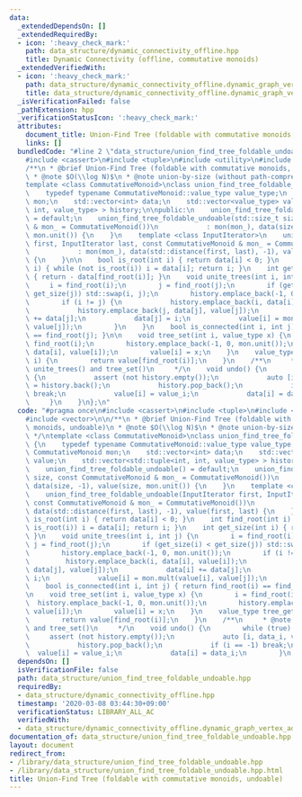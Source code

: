 ```yaml
---
data:
  _extendedDependsOn: []
  _extendedRequiredBy:
  - icon: ':heavy_check_mark:'
    path: data_structure/dynamic_connectivity_offline.hpp
    title: Dynamic Connectivity (offline, commutative monoids)
  _extendedVerifiedWith:
  - icon: ':heavy_check_mark:'
    path: data_structure/dynamic_connectivity_offline.dynamic_graph_vertex_add_component_sum.test.cpp
    title: data_structure/dynamic_connectivity_offline.dynamic_graph_vertex_add_component_sum.test.cpp
  _isVerificationFailed: false
  _pathExtension: hpp
  _verificationStatusIcon: ':heavy_check_mark:'
  attributes:
    document_title: Union-Find Tree (foldable with commutative monoids, undoable)
    links: []
  bundledCode: "#line 2 \"data_structure/union_find_tree_foldable_undoable.hpp\"\n\
    #include <cassert>\n#include <tuple>\n#include <utility>\n#include <vector>\n\n\
    /**\n * @brief Union-Find Tree (foldable with commutative monoids, undoable)\n\
    \ * @note $O(\\log N)$\n * @note union-by-size (without path-compression)\n */\n\
    template <class CommutativeMonoid>\nclass union_find_tree_foldable_undoable {\n\
    \    typedef typename CommutativeMonoid::value_type value_type;\n    const CommutativeMonoid\
    \ mon;\n    std::vector<int> data;\n    std::vector<value_type> value;\n    std::vector<std::tuple<int,\
    \ int, value_type> > history;\n\npublic:\n    union_find_tree_foldable_undoable()\
    \ = default;\n    union_find_tree_foldable_undoable(std::size_t size, const CommutativeMonoid\
    \ & mon_ = CommutativeMonoid())\n            : mon(mon_), data(size, -1), value(size,\
    \ mon.unit()) {\n    }\n    template <class InputIterator>\n    union_find_tree_foldable_undoable(InputIterator\
    \ first, InputIterator last, const CommutativeMonoid & mon_ = CommutativeMonoid())\n\
    \            : mon(mon_), data(std::distance(first, last), -1), value(first, last)\
    \ {\n    }\n\n    bool is_root(int i) { return data[i] < 0; }\n    int find_root(int\
    \ i) { while (not is_root(i)) i = data[i]; return i; }\n    int get_size(int i)\
    \ { return - data[find_root(i)]; }\n    void unite_trees(int i, int j) {\n   \
    \     i = find_root(i);\n        j = find_root(j);\n        if (get_size(i) <\
    \ get_size(j)) std::swap(i, j);\n        history.emplace_back(-1, 0, mon.unit());\n\
    \        if (i != j) {\n            history.emplace_back(i, data[i], value[i]);\n\
    \            history.emplace_back(j, data[j], value[j]);\n            data[i]\
    \ += data[j];\n            data[j] = i;\n            value[i] = mon.mult(value[i],\
    \ value[j]);\n        }\n    }\n    bool is_connected(int i, int j) { return find_root(i)\
    \ == find_root(j); }\n\n    void tree_set(int i, value_type x) {\n        i =\
    \ find_root(i);\n        history.emplace_back(-1, 0, mon.unit());\n        history.emplace_back(i,\
    \ data[i], value[i]);\n        value[i] = x;\n    }\n    value_type tree_get(int\
    \ i) {\n        return value[find_root(i)];\n    }\n    /**\n     * @note for\
    \ unite_trees() and tree_set()\n     */\n    void undo() {\n        while (true)\
    \ {\n            assert (not history.empty());\n            auto [i, data_i, value_i]\
    \ = history.back();\n            history.pop_back();\n            if (i == -1)\
    \ break;\n            value[i] = value_i;\n            data[i] = data_i;\n   \
    \     }\n    }\n};\n"
  code: "#pragma once\n#include <cassert>\n#include <tuple>\n#include <utility>\n\
    #include <vector>\n\n/**\n * @brief Union-Find Tree (foldable with commutative\
    \ monoids, undoable)\n * @note $O(\\log N)$\n * @note union-by-size (without path-compression)\n\
    \ */\ntemplate <class CommutativeMonoid>\nclass union_find_tree_foldable_undoable\
    \ {\n    typedef typename CommutativeMonoid::value_type value_type;\n    const\
    \ CommutativeMonoid mon;\n    std::vector<int> data;\n    std::vector<value_type>\
    \ value;\n    std::vector<std::tuple<int, int, value_type> > history;\n\npublic:\n\
    \    union_find_tree_foldable_undoable() = default;\n    union_find_tree_foldable_undoable(std::size_t\
    \ size, const CommutativeMonoid & mon_ = CommutativeMonoid())\n            : mon(mon_),\
    \ data(size, -1), value(size, mon.unit()) {\n    }\n    template <class InputIterator>\n\
    \    union_find_tree_foldable_undoable(InputIterator first, InputIterator last,\
    \ const CommutativeMonoid & mon_ = CommutativeMonoid())\n            : mon(mon_),\
    \ data(std::distance(first, last), -1), value(first, last) {\n    }\n\n    bool\
    \ is_root(int i) { return data[i] < 0; }\n    int find_root(int i) { while (not\
    \ is_root(i)) i = data[i]; return i; }\n    int get_size(int i) { return - data[find_root(i)];\
    \ }\n    void unite_trees(int i, int j) {\n        i = find_root(i);\n       \
    \ j = find_root(j);\n        if (get_size(i) < get_size(j)) std::swap(i, j);\n\
    \        history.emplace_back(-1, 0, mon.unit());\n        if (i != j) {\n   \
    \         history.emplace_back(i, data[i], value[i]);\n            history.emplace_back(j,\
    \ data[j], value[j]);\n            data[i] += data[j];\n            data[j] =\
    \ i;\n            value[i] = mon.mult(value[i], value[j]);\n        }\n    }\n\
    \    bool is_connected(int i, int j) { return find_root(i) == find_root(j); }\n\
    \n    void tree_set(int i, value_type x) {\n        i = find_root(i);\n      \
    \  history.emplace_back(-1, 0, mon.unit());\n        history.emplace_back(i, data[i],\
    \ value[i]);\n        value[i] = x;\n    }\n    value_type tree_get(int i) {\n\
    \        return value[find_root(i)];\n    }\n    /**\n     * @note for unite_trees()\
    \ and tree_set()\n     */\n    void undo() {\n        while (true) {\n       \
    \     assert (not history.empty());\n            auto [i, data_i, value_i] = history.back();\n\
    \            history.pop_back();\n            if (i == -1) break;\n          \
    \  value[i] = value_i;\n            data[i] = data_i;\n        }\n    }\n};\n"
  dependsOn: []
  isVerificationFile: false
  path: data_structure/union_find_tree_foldable_undoable.hpp
  requiredBy:
  - data_structure/dynamic_connectivity_offline.hpp
  timestamp: '2020-03-08 03:44:30+09:00'
  verificationStatus: LIBRARY_ALL_AC
  verifiedWith:
  - data_structure/dynamic_connectivity_offline.dynamic_graph_vertex_add_component_sum.test.cpp
documentation_of: data_structure/union_find_tree_foldable_undoable.hpp
layout: document
redirect_from:
- /library/data_structure/union_find_tree_foldable_undoable.hpp
- /library/data_structure/union_find_tree_foldable_undoable.hpp.html
title: Union-Find Tree (foldable with commutative monoids, undoable)
---
```

